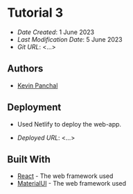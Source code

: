 # Tutorial 3

- _Date Created_: 1 June 2023
- _Last Modification Date_: 5 June 2023
- _Git URL_: <...>

## Authors

- [Kevin Panchal](kv872440@dal.ca)

## Deployment

- Used Netlify to deploy the web-app.

- _Deployed URL_: <...>

## Built With

- [React](https://create-react-app.dev) - The web framework used
- [MaterialUI](https://mui.com/) - The web framework used
